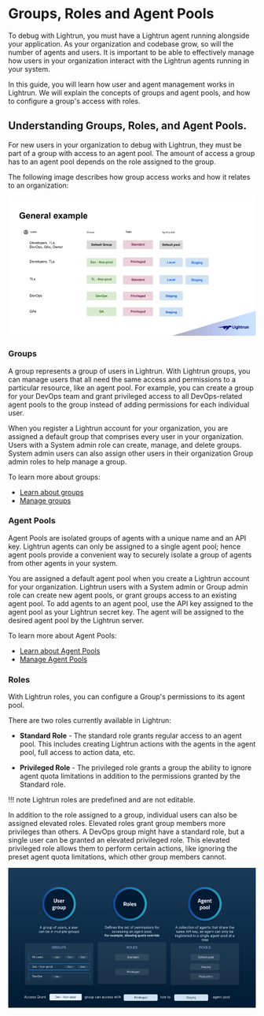 # Groups, Roles and Agent Pools

To debug with Lightrun, you must have a Lightrun agent running alongside your application. As your organization and codebase grow, so will the number of agents and users. It is important to be able to effectively manage how users in your organization interact with the Lightrun agents running in your system. 

In this guide, you will learn how user and agent management works in Lightrun. We will explain the concepts of groups and agent pools, and how to configure a group's access with roles.

## Understanding Groups, Roles, and Agent Pools.

For new users in your organization to debug with Lightrun, they must be part of a group with access to an agent pool. The amount of access a group has to an agent pool depends on the role assigned to the group. 

The following image describes how group access works and how it relates to an organization:

![Rbac example](../assets/images/rbac-example.png)

### Groups

A group represents a group of users in Lightrun. With Lightrun groups, you can manage users that all need the same access and permissions to a particular resource, like an agent pool. For example, you can create a group for your DevOps team and grant privileged access to all DevOps-related agent pools to the group instead of adding permissions for each individual user.

When you register a Lightrun account for your organization, you are assigned a default group that comprises every user in your organization. Users with a System admin role can create, manage, and delete groups. System admin users can also assign other users in their organization Group admin roles to help manage a group.

To learn more about groups:

- [Learn about groups](/rbac/groups/)
- [Manage groups](/rbac/manage-groups/)

### Agent Pools

Agent Pools are isolated groups of agents with a unique name and an API key. Lightrun agents can only be assigned to a single agent pool; hence agent pools provide a convenient way to securely isolate a group of agents from other agents in your system. 

You are assigned a default agent pool when you create a Lightrun account for your organization. Lightrun users with a System admin or Group admin role can create new agent pools, or grant groups access to an existing agent pool. To add agents to an agent pool, use the API key assigned to the agent pool as your Lightrun secret key. The agent will be assigned to the desired agent pool by the Lightrun server. 
 
To learn more about Agent Pools:

- [Learn about Agent Pools](/rbac/pools/)
- [Manage Agent Pools](/rbac/manage-pools/)


### Roles

With Lightrun roles, you can configure a Group's permissions to its agent pool.

There are two roles currently available in Lightrun:

- **Standard Role** - The standard role grants regular access to an agent pool. This includes creating Lightrun actions with the agents in the agent pool, full access to action data, etc. 

- **Privileged Role** - The privileged role grants a group the ability to ignore agent quota limitations in addition to the permissions granted by the Standard role. 

!!! note
	Lightrun roles are predefined and are not editable.

In addition to the role assigned to a group, individual users can also be assigned elevated roles. Elevated roles grant group members more privileges than others. A DevOps group might have a standard role, but a single user can be granted an elevated privileged role. This elevated privileged role allows them to perform certain actions, like ignoring the preset agent quota limitations, which other group members cannot.

![Rbac example](../assets/images/rbac-example1.png)